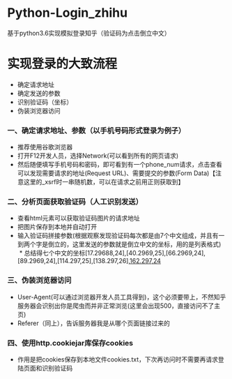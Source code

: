 # Python-Login_zhihu
基于python3.6实现模拟登录知乎（验证码为点击倒立中文）
# 实现登录的大致流程
* 确定请求地址
* 确定发送的参数
* 识别验证码（坐标）
* 伪装浏览器访问
### 一、确定请求地址、参数（以手机号码形式登录为例子）
* 推荐使用谷歌浏览器
* 打开F12开发人员，选择Network(可以看到所有的网页请求)
* 然后随便填写手机号码和密码，即可看到有一个phone_num请求，点击查看可以发现需要请求的地址(Request URL)、需要提交的参数(Form Data)【注意这里的_xsrf时一串随机数，可以在请求之前用正则获取到】

### 二、分析页面获取验证码（人工识别发送）
* 查看html元素可以获取验证码图片的请求地址
* 把图片保存到本地并自动打开
* 输入验证码拼接参数(根据观察发现验证码每次都是由7个中文组成，并且有一到两个字是倒立的，这里发送的参数就是倒立中文的坐标，用的是列表格式)
  * 总结得七个中文的坐标[17.29688,24],[40.2969,25],[66.2969,24],[89.2969,24],[114.297,25],[138.297,26],[162.297,24](该例子若需输入多个验证码时用空格隔开)
### 三、伪装浏览器访问
* User-Agent(可以通过浏览器开发人员工具得到)，这个必须要带上，不然知乎服务器会识别出你是爬虫而并非正常浏览(这里会出现500，直接访问不了主页)
* Referer（同上），告诉服务器我是从哪个页面链接过来的
### 四、使用http.cookiejar库保存cookies
* 作用是把cookies保存到本地文件cookies.txt，下次再访问时不需要再请求登陆页面和识别验证码
